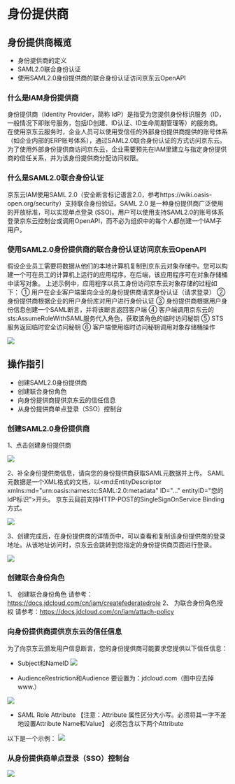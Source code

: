 # 身份提供商

## 身份提供商概览

- 身份提供商的定义
- SAML2.0联合身份认证
- 使用SAML2.0身份提供商的联合身份认证访问京东云OpenAPI

### 什么是IAM身份提供商

身份提供商（Identity Provider，简称 IdP）是指受为您提供身份标识服务（ID，一般情况下即账号服务，包括ID创建、ID认证、ID生命周期管理等）的服务商。
在使用京东云服务时，企业人员可以使用受信任的外部身份提供商提供的账号体系（如企业内部的ERP账号体系），通过SAML2.0联合身份认证的方式访问京东云。为了使用外部身份提供商访问京东云，企业需要预先在IAM里建立与指定身份提供商的信任关系，并为该身份提供商分配访问权限。

### 什么是SAML2.0联合身份认证

京东云IAM使用SAML 2.0（安全断言标记语言2.0，参考https://wiki.oasis-open.org/security）支持联合身份验证。SAML 2.0 是一种身份提供商广泛使用的开放标准，可以实现单点登录 (SSO)。用户可以使用支持SAML2.0的账号体系登录京东云控制台或调用OpenAPI，而不必为组织中的每个人都创建一个IAM子用户。

### 使用SAML2.0身份提供商的联合身份认证访问京东云OpenAPI

假设企业员工需要将数据从他们的本地计算机复制到京东云对象存储中。您可以构建一个可在员工的计算机上运行的应用程序。在后端，该应用程序可在对象存储桶中读写对象。
上述示例中，应用程序以员工身份访问京东云对象存储的过程如下：
①	用户在企业客户端里向企业的身份提供商请求身份认证（请求登录）
②	身份提供商根据企业的用户身份库对用户进行身份认证
③	身份提供商根据用户身份信息创建一个SAML断言，并将该断言返回客户端
④	客户端调用京东云的sts:AssumeRoleWithSAML服务代入角色，获取该角色的临时访问秘钥
⑤	STS服务返回临时安全访问秘钥
⑥	客户端使用临时访问秘钥调用对象存储桶操作

![](../../../../../image/IAM/RoleNew/attach1.png)

## 操作指引

- 创建SAML2.0身份提供商
- 创建联合身份角色
- 向身份提供商提供京东云的信任信息
- 从身份提供商单点登录（SSO）控制台

### 创建SAML2.0身份提供商

1、点击创建身份提供商

![](../../../../../image/IAM/RoleNew/attach1.png)

2、补全身份提供商信息，请向您的身份提供商获取SAML元数据并上传。
SAML元数据是一个XML格式的文档，以<md:EntityDescriptor xmlns:md="urn:oasis:names:tc:SAML:2.0:metadata" ID="…" entityID="您的IdP标识">开头。
京东云目前支持HTTP-POST的SingleSignOnService Binding方式。

![](../../../../../image/IAM/RoleNew/attach1.png)

3、创建完成后，在身份提供商的详情页中，可以查看和复制该身份提供商的登录地址。从该地址访问时，京东云会跳转到您指定的身份提供商页面进行登录。

![](../../../../../image/IAM/RoleNew/attach1.png)

### 创建联合身份角色

1、	创建联合身份角色
请参考：https://docs.jdcloud.com/cn/iam/createfederatedrole
2、	为联合身份角色授权
请参考：https://docs.jdcloud.com/cn/iam/attach-policy

### 向身份提供商提供京东云的信任信息

为了向京东云颁发用户信息断言，您的身份提供商可能要求您提供以下信任信息：
- Subject和NameID
![](../../../../../image/IAM/RoleNew/attach1.png)

- AudienceRestriction和Audience
要设置为：jdcloud.com（图中应去掉www.）

![](../../../../../image/IAM/RoleNew/attach1.png)

- SAML Role Attribute
【注意：Attribute 属性区分大小写。必须将其一字不差地设置Attribute Name和Value】
必须包含以下两个Attribute


以下是一个示例：
![](../../../../../image/IAM/RoleNew/attach1.png)

### 从身份提供商单点登录（SSO）控制台

![](../../../../../image/IAM/RoleNew/attach1.png)
